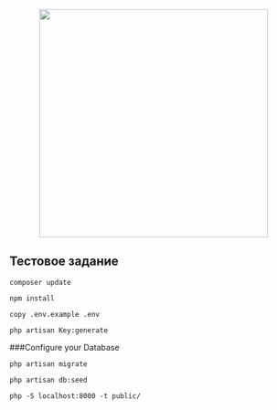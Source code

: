 <p align="center"><a href="https://laravel.com" target="_blank"><img src="https://raw.githubusercontent.com/laravel/art/master/logo-lockup/5%20SVG/2%20CMYK/1%20Full%20Color/laravel-logolockup-cmyk-red.svg" width="400"></a></p>


## Тестовое задание
```
composer update
```
```
npm install
```
```
copy .env.example .env
```
```
php artisan Key:generate
```
###Configure your Database
```
php artisan migrate
```
```
php artisan db:seed  
```
```
php -S localhost:8000 -t public/
```
